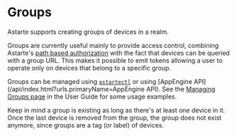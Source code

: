 <!--
Copyright 2019 SECO Mind Srl

SPDX-License-Identifier: Apache-2.0
-->

# Groups

Astarte supports creating groups of devices in a realm.

Groups are currently useful mainly to provide access control, combining Astarte's [path based
authorization](070-auth.html#authorization) with the fact that devices can be queried with a group
URL. This makes it possible to emit tokens allowing a user to operate only on devices that belong to
a specific group.

Groups can be managed using [`astartectl`](https://github.com/astarte-platform/astartectl) or using
[AppEngine API](/api/index.html?urls.primaryName=AppEngine API). See the [Managing Groups
page](065-managing-groups.html) in the User Guide for some usage examples.

Keep in mind a group is existing as long as there's at least one device in it. Once the last device
is removed from the group, the group does not exist anymore, since groups are a tag (or label) of
devices.
